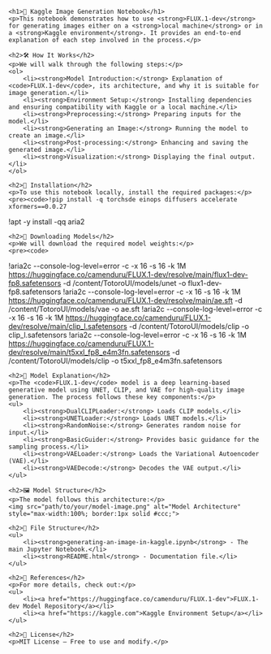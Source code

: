     <h1>📸 Kaggle Image Generation Notebook</h1>
    <p>This notebook demonstrates how to use <strong>FLUX.1-dev</strong> for generating images either on a <strong>local machine</strong> or in a <strong>Kaggle environment</strong>. It provides an end-to-end explanation of each step involved in the process.</p>
    
    <h2>🛠 How It Works</h2>
    <p>We will walk through the following steps:</p>
    <ol>
        <li><strong>Model Introduction:</strong> Explanation of <code>FLUX.1-dev</code>, its architecture, and why it is suitable for image generation.</li>
        <li><strong>Environment Setup:</strong> Installing dependencies and ensuring compatibility with Kaggle or a local machine.</li>
        <li><strong>Preprocessing:</strong> Preparing inputs for the model.</li>
        <li><strong>Generating an Image:</strong> Running the model to create an image.</li>
        <li><strong>Post-processing:</strong> Enhancing and saving the generated image.</li>
        <li><strong>Visualization:</strong> Displaying the final output.</li>
    </ol>
    
    <h2>📌 Installation</h2>
    <p>To use this notebook locally, install the required packages:</p>
    <pre><code>!pip install -q torchsde einops diffusers accelerate xformers==0.0.27
!apt -y install -qq aria2</code></pre>
    
    <h2>🔽 Downloading Models</h2>
    <p>We will download the required model weights:</p>
    <pre><code>
!aria2c --console-log-level=error -c -x 16 -s 16 -k 1M https://huggingface.co/camenduru/FLUX.1-dev/resolve/main/flux1-dev-fp8.safetensors -d /content/TotoroUI/models/unet -o flux1-dev-fp8.safetensors
!aria2c --console-log-level=error -c -x 16 -s 16 -k 1M https://huggingface.co/camenduru/FLUX.1-dev/resolve/main/ae.sft -d /content/TotoroUI/models/vae -o ae.sft
!aria2c --console-log-level=error -c -x 16 -s 16 -k 1M https://huggingface.co/camenduru/FLUX.1-dev/resolve/main/clip_l.safetensors -d /content/TotoroUI/models/clip -o clip_l.safetensors
!aria2c --console-log-level=error -c -x 16 -s 16 -k 1M https://huggingface.co/camenduru/FLUX.1-dev/resolve/main/t5xxl_fp8_e4m3fn.safetensors -d /content/TotoroUI/models/clip -o t5xxl_fp8_e4m3fn.safetensors</code></pre>
    
    <h2>📜 Model Explanation</h2>
    <p>The <code>FLUX.1-dev</code> model is a deep learning-based generative model using UNET, CLIP, and VAE for high-quality image generation. The process follows these key components:</p>
    <ul>
        <li><strong>DualCLIPLoader:</strong> Loads CLIP models.</li>
        <li><strong>UNETLoader:</strong> Loads UNET models.</li>
        <li><strong>RandomNoise:</strong> Generates random noise for input.</li>
        <li><strong>BasicGuider:</strong> Provides basic guidance for the sampling process.</li>
        <li><strong>VAELoader:</strong> Loads the Variational Autoencoder (VAE).</li>
        <li><strong>VAEDecode:</strong> Decodes the VAE output.</li>
    </ul>
    
    <h2>🖼 Model Structure</h2>
    <p>The model follows this architecture:</p>
    <img src="path/to/your/model-image.png" alt="Model Architecture" style="max-width:100%; border:1px solid #ccc;">
    
    <h2>📂 File Structure</h2>
    <ul>
        <li><strong>generating-an-image-in-kaggle.ipynb</strong> - The main Jupyter Notebook.</li>
        <li><strong>README.html</strong> - Documentation file.</li>
    </ul>
    
    <h2>🔗 References</h2>
    <p>For more details, check out:</p>
    <ul>
        <li><a href="https://huggingface.co/camenduru/FLUX.1-dev">FLUX.1-dev Model Repository</a></li>
        <li><a href="https://kaggle.com">Kaggle Environment Setup</a></li>
    </ul>
    
    <h2>📜 License</h2>
    <p>MIT License – Free to use and modify.</p>
